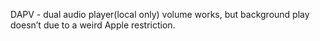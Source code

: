 DAPV - dual audio player(local only) volume works, but background play doesn’t due to a weird Apple restriction.
